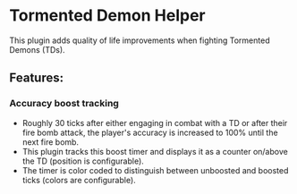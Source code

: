 # Tormented Demon Helper
This plugin adds quality of life improvements when fighting Tormented Demons (TDs).

## Features:

### Accuracy boost tracking
- Roughly 30 ticks after either engaging in combat with a TD or after their fire bomb attack, the player's accuracy is increased to 100% until the next fire bomb.
- This plugin tracks this boost timer and displays it as a counter on/above the TD (position is configurable).
- The timer is color coded to distinguish between unboosted and boosted ticks (colors are configurable).
